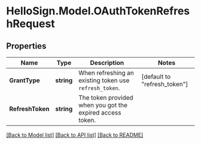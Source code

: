 # HelloSign.Model.OAuthTokenRefreshRequest

## Properties

Name | Type | Description | Notes
------------ | ------------- | ------------- | -------------
**GrantType** | **string** |  When refreshing an existing token use `refresh_token`.  | [default to "refresh_token"]
**RefreshToken** | **string** |  The token provided when you got the expired access token.  | 

[[Back to Model list]](../README.md#documentation-for-models) [[Back to API list]](../README.md#documentation-for-api-endpoints) [[Back to README]](../README.md)

